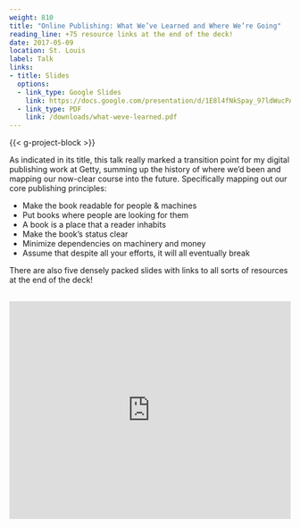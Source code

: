 ```yaml
---
weight: 810
title: "Online Publishing: What We’ve Learned and Where We’re Going"
reading_line: +75 resource links at the end of the deck!
date: 2017-05-09
location: St. Louis
label: Talk
links:
- title: Slides
  options:
  - link_type: Google Slides
    link: https://docs.google.com/presentation/d/1E8l4fNkSpay_97ldWucPAuWwAvSuvoeglPjPmOjT1D4/edit?usp=sharing
  - link_type: PDF
    link: /downloads/what-weve-learned.pdf
---
```


{{< g-project-block >}}

As indicated in its title, this talk really marked a transition point for my digital publishing work at Getty, summing up the history of where we’d been and mapping our now-clear course into the future. Specifically mapping out our core publishing principles:

- Make the book readable for people & machines
- Put books where people are looking for them
- A book is a place that a reader inhabits
- Make the book’s status clear
- Minimize dependencies on machinery and money
- Assume that despite all your efforts, it will all eventually break

There are also five densely packed slides with links to all sorts of resources at the end of the deck!

<iframe src="https://docs.google.com/presentation/d/e/2PACX-1vSiP9kQWvt4wnWc45FUwzibeZOK3YNbvnhU8r_PR527WZNvOSKpugEkCYNlfCTGfd9dqrd0xYhvryx9/embed?start=false&loop=false&delayms=3000" frameborder="0" width="640" height="390" allowfullscreen="true" mozallowfullscreen="true" webkitallowfullscreen="true" style="margin: 1rem 0; max-width: 100%; height: calc((100vw - 2rem) / 1.60535); max-height: 390px;"></iframe>

